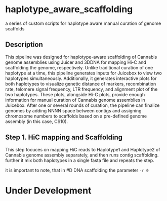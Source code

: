 # haplotype_aware_scaffolding

a series of custom scripts for haplotype aware manual curation of genome scaffolds

## Description

This pipeline was designed for haplotype-aware scaffolding of Cannabis genome assemblies using Juicer and 3DDNA for mapping Hi-C and scaffolding the genome, respectively. Unlike traditional curation of one haplotype at a time, this pipeline generates inputs for Juicebox to view two haplotypes simultaneously. Additionally, it generates interactive plots for both haplotypes to visualize genetic distance of markers, recombination rate, telomere signal frequency, LTR frequency, and alignment plot of the two haplotypes. These plots, alongside Hi-C plots, provide enough information for manual curation of Cannabis genome assemblies in Juicebox. After one or several rounds of curation, the pipeline can finalize genomes by adding NNNN space between contigs and assigning chromosome numbers to scaffolds based on a pre-defined genome assembly (in this case, CS10).


## Step 1. HiC mapping and Scaffolding

This step focuces on mapping HiC reads to Haplotype1 and Haplotype2 of Cannabis genome assembly separately, and then runs contig scaffolding. further it mix both haplotypes in a single fasta file and repeats the step. 

it is important to note, that in #D DNA scaffolding the parameter `-r 0`
#                                           Under Development
